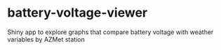 # battery-voltage-viewer
Shiny app to explore graphs that compare battery voltage with weather variables by AZMet station
